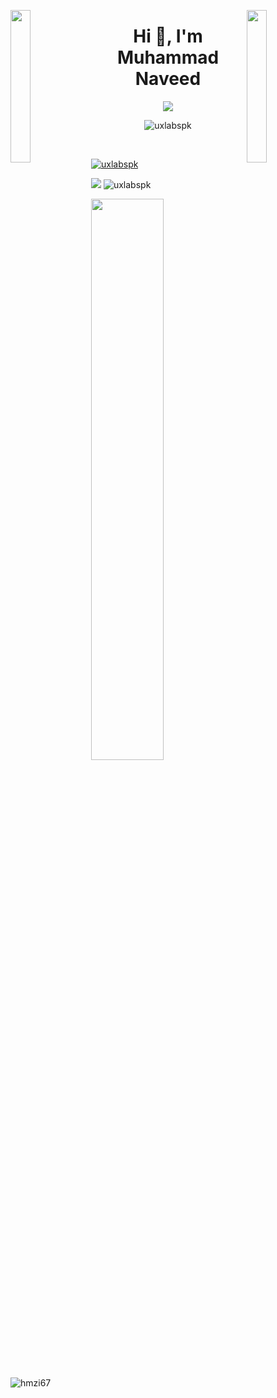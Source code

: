<img align="left" src="https://user-images.githubusercontent.com/65187002/144930161-2f783401-8d27-4fdf-a2f7-cc0ba32f1f1f.gif" width="25%" style="display:inline;"><img align="right" src="https://user-images.githubusercontent.com/65187002/144930161-2f783401-8d27-4fdf-a2f7-cc0ba32f1f1f.gif" width="25%" style="display:inline;">
<h1 align="center">Hi 👋, I'm Muhammad Naveed</h1>
<p align="center">
    <img src="https://readme-typing-svg.herokuapp.com/?lines=Software+Engineer+from+Pakistan;CTO+to+Code+HUNTS&font=SF%20Pro%20Disply&color=%23D62F79&center=true&width=380&height=50">
</p>

<p align="center"> <img src="https://komarev.com/ghpvc/?username=uxlabspk&label=Profile%20views&color=0e75b6&style=flat" alt="uxlabspk" /> </p>

<br />

<p align="left"> <a href="https://github.com/ryo-ma/github-profile-trophy"><img src="https://github-profile-trophy.vercel.app/?username=uxlabspk" alt="uxlabspk" /></a> </p>

<img src="https://github-readme-stats.vercel.app/api?username=uxlabspk" />

<img src="https://github-readme-stats.vercel.app/api/top-langs/?username=uxlabspk&count_private=true&langs_count=20&layout=compact&theme=light" alt="uxlabspk" />


<a href="https://leetcode.com/prog_naveed/"><img width="48%" src="https://leetcode.card.workers.dev/prog_naveed?theme=light&font=baloo&extension=null&border=2&border_radius=8" /></a>

<p>  <img align="center" src="https://github-readme-streak-stats.herokuapp.com/?user=uxlabspk" alt="hmzi67" /></p>
